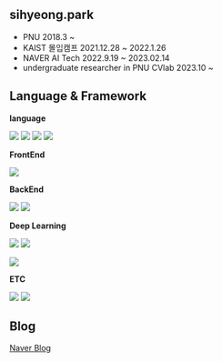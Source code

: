 ## sihyeong.park
- PNU 2018.3 ~
- KAIST 몰입캠프 2021.12.28 ~ 2022.1.26
- NAVER AI Tech 2022.9.19 ~ 2023.02.14
- undergraduate researcher in PNU CVlab 2023.10 ~

## Language & Framework

**language**

<img src="https://img.shields.io/badge/Python-3776AB?style=flat&logo=Python&logoColor=white"/> <img src="https://img.shields.io/badge/JavaScript-F7DF1E?style=flat&logo=JavaScript&logoColor=white"/> <img src="https://img.shields.io/badge/C-A8B9CC?style=flat&logo=C&logoColor=white"/> <img src="https://img.shields.io/badge/Go-00ADD8?style=flat&logo=Go&logoColor=white"/>

**FrontEnd**

<img src="https://img.shields.io/badge/React-61DAFB?style=flat&logo=React&logoColor=white"/>

**BackEnd**

<img src="https://img.shields.io/badge/Django-092E20?style=flat&logo=Django&logoColor=white"/> <img src="https://img.shields.io/badge/FastAPI-05988a?style=flat&logo=fastapi&logoColor=white"/>

**Deep Learning**

<img src="https://img.shields.io/badge/PyTorch-EE4C2C?style=flat&logo=PyTorch&logoColor=white"/> <img src="https://img.shields.io/badge/lightning-792EE5?style=flat&logo=lightning&logoColor=white"/>

<img src="https://img.shields.io/badge/W&B-FFBE00?style=flat&logo=weightsandbiases&logoColor=white"/>



**ETC**

<img src="https://img.shields.io/badge/GitHub Actions-2088FF?style=flat&logo=githubactions&logoColor=white"/> <img src="https://img.shields.io/badge/docker-2496ED?style=flat&logo=Docker&logoColor=white"/>

## Blog
[Naver Blog](https://blog.naver.com/bshlab671)
